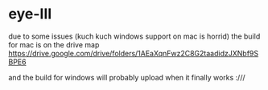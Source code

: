 # eye-III

due to some issues (kuch kuch windows support on mac is horrid) the build for mac is on the drive map https://drive.google.com/drive/folders/1AEaXqnFwz2C8G2taadidzJXNbf9SBPE6 

and the build for windows will probably upload when it finally works :///
